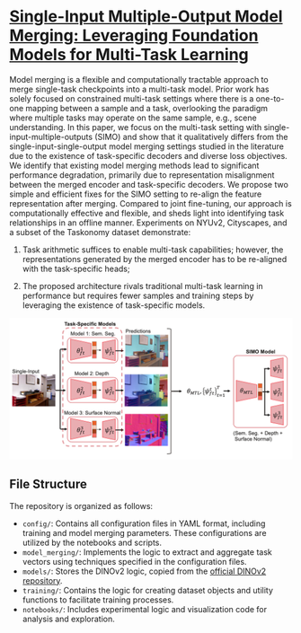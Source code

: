 # [Single-Input Multiple-Output Model Merging: Leveraging Foundation Models for Multi-Task Learning](https://arxiv.org/abs/2504.11268)
Model merging is a flexible and computationally tractable approach to merge single-task checkpoints into a multi-task model. Prior work has solely focused on constrained multi-task settings where there is a one-to-one mapping between a sample and a task, overlooking the paradigm where multiple tasks may operate on the same sample, e.g., scene understanding. In this paper, we focus on the multi-task setting with single-input-multiple-outputs (SIMO) and show that it qualitatively differs from the single-input-single-output model merging settings studied in the literature due to the existence of task-specific decoders and diverse loss objectives. We identify that existing model merging methods lead to significant performance degradation, primarily due to representation misalignment between the merged encoder and task-specific decoders. We propose two simple and efficient fixes for the SIMO setting to re-align the feature representation after merging. Compared to joint fine-tuning, our approach is computationally effective and flexible, and sheds light into identifying task relationships in an offline manner. Experiments on NYUv2, Cityscapes, and a subset of the Taskonomy dataset demonstrate:

1. Task arithmetic suffices to enable multi-task capabilities; however, the representations generated by the merged encoder has to be re-aligned with the task-specific heads;

2. The proposed architecture rivals traditional multi-task learning in performance but requires fewer samples and training steps by leveraging the existence of task-specific models.


![Diagram](figs/system.png)


## File Structure
The repository is organized as follows:
- ```config/```: Contains all configuration files in YAML format, including training and model merging parameters. These configurations are utilized by the notebooks and scripts.
- ```model_merging/```: Implements the logic to extract and aggregate task vectors using techniques specified in the configuration files.
- ```models/```: Stores the DINOv2 logic, copied from the [official DINOv2 repository](https://github.com/facebookresearch/dinov2).
- ```training/```: Contains the logic for creating dataset objects and utility functions to facilitate training processes.
- ```notebooks/```: Includes experimental logic and visualization code for analysis and exploration.
